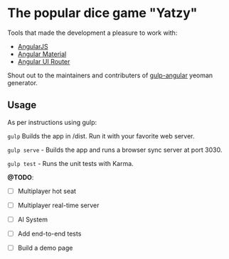 # The popular dice game "Yatzy"

Tools that made the development a pleasure to work with:
* <a href="https://angularjs.org/">AngularJS</a>
* <a href="https://material.angularjs.org/latest/">Angular Material</a>
* <a href="https://angular-ui.github.io/ui-router/site/#/api/ui.router">Angular UI Router</a>

Shout out to the maintainers and contributers of <a href="https://github.com/swiip/generator-gulp-angular#readme" target="_blank">gulp-angular</a> yeoman generator.

## Usage
As per instructions using gulp:

<code>gulp</code> Builds the app in /dist. Run it with your favorite web server.

<code>gulp serve</code> - Builds the app and runs a browser sync server at port 3030.

<code>gulp test</code> - Runs the unit tests with Karma.

__@TODO__:

- [ ] Multiplayer hot seat
- [ ] Multiplayer real-time server
- [ ] AI System
- [ ] Add end-to-end tests
- [ ] Build a demo page

